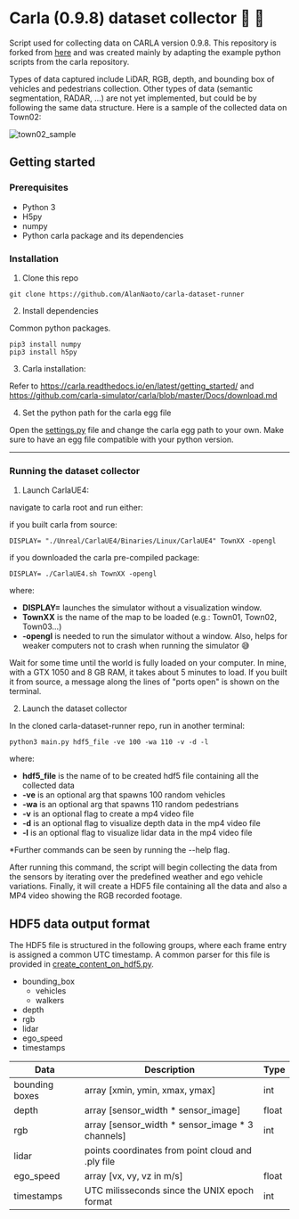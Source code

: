 # Carla (0.9.8) dataset collector :car: :floppy_disk:

Script used for collecting data on CARLA version 0.9.8. This repository is forked from [here](https://github.com/AlanNaoto/carla-dataset-runner) and was created mainly by adapting the example python scripts from the carla repository.

Types of data captured include LiDAR, RGB, depth, and bounding box of vehicles and pedestrians collection. Other types of data (semantic segmentation, RADAR, ...) are not yet implemented, but could be by following the same data structure. Here is a sample of the collected data on Town02:

![town02_sample](new_vids/town02_sample.gif)

## Getting started
### Prerequisites
* Python 3
* H5py
* numpy
* Python carla package and its dependencies 

### Installation
1. Clone this repo
```
git clone https://github.com/AlanNaoto/carla-dataset-runner
```
2. Install dependencies

Common python packages.
```
pip3 install numpy
pip3 install h5py
```

3. Carla installation:

Refer to https://carla.readthedocs.io/en/latest/getting_started/ and https://github.com/carla-simulator/carla/blob/master/Docs/download.md

4. Set the python path for the carla egg file

Open the [settings.py](settings.py) file and change the carla egg path to your own. Make sure to have an egg file compatible with your python version.

- - - -

### Running the dataset collector
1. Launch CarlaUE4:

navigate to carla root and run either:

if you built carla from source:
```
DISPLAY= "./Unreal/CarlaUE4/Binaries/Linux/CarlaUE4" TownXX -opengl
```

if you downloaded the carla pre-compiled package:
```
DISPLAY= ./CarlaUE4.sh TownXX -opengl
```
where:

* **DISPLAY=** launches the simulator without a visualization window. 
* **TownXX** is the name of the map to be loaded (e.g.: Town01, Town02, Town03...)
* **-opengl** is needed to run the simulator without a window. Also, helps for weaker computers not to crash when running the simulator :sweat_smile:

Wait for some time until the world is fully loaded on your computer. In mine, with a GTX 1050 and 8 GB RAM, it takes about 5 minutes to load. If you built it from source, a message along the lines of "ports open" is shown on the terminal.

2. Launch the dataset collector

In the cloned carla-dataset-runner repo, run in another terminal:
```
python3 main.py hdf5_file -ve 100 -wa 110 -v -d -l
```
where:
* **hdf5_file** is the name of to be created hdf5 file containing all the collected data
* **-ve** is an optional arg that spawns 100 random vehicles 
* **-wa** is an optional arg that spawns 110 random pedestrians
* **-v** is an optional flag to create a mp4 video file
* **-d** is an optional flag to visualize depth data in the mp4 video file
* **-l** is an optional flag to visualize lidar data in the mp4 video file

*Further commands can be seen by running the --help flag.

After running this command, the script will begin collecting the data from the sensors by iterating over the predefined weather and ego vehicle variations. Finally, it will create a HDF5 file containing all the data and also a MP4 video showing the RGB recorded footage. 

## HDF5 data output format
The HDF5 file is structured in the following groups, where each frame entry is assigned a common UTC timestamp. A common parser for this file is provided in [create_content_on_hdf5.py](utils/create_video_on_hdf5/create_content_on_hdf5.py).

* bounding_box
    * vehicles
    * walkers
* depth
* rgb
* lidar
* ego_speed
* timestamps


Data            | Description | Type 
-------------   | ----------- | ----------
bounding boxes  | array [xmin, ymin, xmax, ymax] | int 
depth           | array [sensor_width * sensor_image] | float
rgb             | array [sensor_width * sensor_image * 3 channels] | int
lidar           | points coordinates from point cloud and .ply file
ego_speed       | array [vx, vy, vz in m/s] | float
timestamps      | UTC milisseconds since the UNIX epoch format | int





